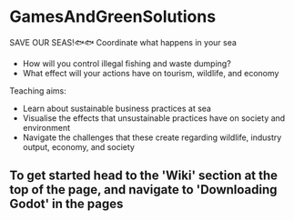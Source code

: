 # GamesAndGreenSolutions

SAVE OUR SEAS!🐟🐟 
Coordinate what happens in your sea
- How will you control illegal fishing and waste dumping?
- What effect will your actions have on tourism, wildlife, and economy

Teaching aims:
- Learn about sustainable business practices at sea
- Visualise the effects that unsustainable practices have on society and environment
- Navigate the challenges that these create regarding wildlife, industry output, economy, and society


## To get started head to the 'Wiki' section at the top of the page, and navigate to 'Downloading Godot' in the pages

